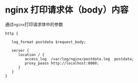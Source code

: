 # nginx 打印请求体（body）内容



通过`nginx`打印请求体中的参数
```nginx
http {

   log_format postdata $request_body;

   server {     
      location / {
         access_log  /var/log/nginx/postdata.log  postdata;
         proxy_paass http://localhost:8080;
      }
   }
}

```

